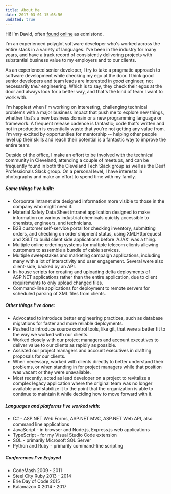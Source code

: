 ```yaml
---
title: About Me
date: 2017-03-01 15:08:56
undated: true
---
```

Hi! I'm David, often [found](http://www.twitter.com/edmistond) [online](http://www.github.com/edmistond) as edmistond.

I'm an experienced polyglot software developer who's worked across the entire stack in a variety of languages. I've been in the industry for many years, and have a track record of consistently delivering projects with substantial business value to my employers and to our clients.

As an experienced senior developer, I try to take a pragmatic approach to software development while checking my ego at the door. I think good senior developers and team leads are interested in _good_ engineer, not necessarily _their_ engineering. Which is to say, they check their egos at the door and always look for a better way, and that's the kind of team I want to work with.

I'm happiest when I'm working on interesting, challenging technical problems with a major business impact that push me to explore new things, whether that's a new business domain or a new programming language or framework. A frequent release cadence is fantastic; code that's written and not in production is essentially waste that you're not getting any value from. I'm _very_ excited by opportunities for mentorship -- helping other people level up their skills and reach their potential is a fantastic way to improve the entire team.

Outside of the office, I make an effort to be involved with the technical community in Cleveland, attending a couple of meetups, and can be frequently found in both the Cleveland Tech Slack group as well as the Deaf Professionals Slack group. On a personal level, I have interests in photography and make an effort to spend time with my family.

##### Some things I've built:

* Corporate intranet site designed information more visible to those in the company who might need it.
* Material Safety Data Sheet intranet application designed to make information on various industrial chemicals quickly accessible to chemists, engineers, and technicians.
* B2B customer self-service portal for checking inventory, submitting orders, and checking on order shipment status, using XMLHttprequest and XSLT to build client side applications before 'AJAX' was a thing.
* Multiple online ordering systems for multiple telecom clients allowing customers to assemble a bundle of cable services.
* Multiple sweepstakes and marketing campaign applications, including many with a lot of interactivity and user engagement. Several were also client-side, backed by an API.
* In-house scripts for creating and uploading delta deployments of ASP.NET applications rather than the entire application, due to client requirements to only upload changed files.
* Command-line applications for deployment to remote servers for scheduled parsing of XML files from clients.

##### Other things I've done:

* Advocated to introduce better engineering practices, such as database migrations for faster and more reliable deployments.
* Pushed to introduce source control tools, like git, that were a better fit to the way we worked with our clients.
* Worked closely with our project managers and account executives to deliver value to our clients as rapidly as possible.
* Assisted our project managers and account executives in drafting proposals for our clients.
* When necessary, worked with clients directly to better understand their problems, or when standing in for project managers while that position was vacant or they were unavailable.
* Most recently, acted as lead developer on a project to revitalize a complex legacy application where the original team was no longer available and stabilize it to the point that the organization is able to continue to maintain it while deciding how to move forward with it.

##### Languages and platforms I've worked with:

* C# - ASP.NET Web Forms, ASP.NET MVC, ASP.NET Web API, also command line applications
* JavaScript - in browser and Node.js, Express.js web applications
* TypeScript - for my Visual Studio Code extension
* SQL - primarily Microsoft SQL Server
* Python and Ruby - primarily command-line scripting

##### Conferences I've Enjoyed

* CodeMash 2009 - 2011
* Steel City Ruby 2013 - 2014
* Erie Day of Code 2015
* Kalamazoo X 2014 - 2017
